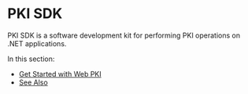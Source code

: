 # PKI SDK

PKI SDK is a software development kit for performing PKI operations on .NET applications.

In this section:

* [Get Started with Web PKI](get-started.md)
* [See Also](see-also.md)
